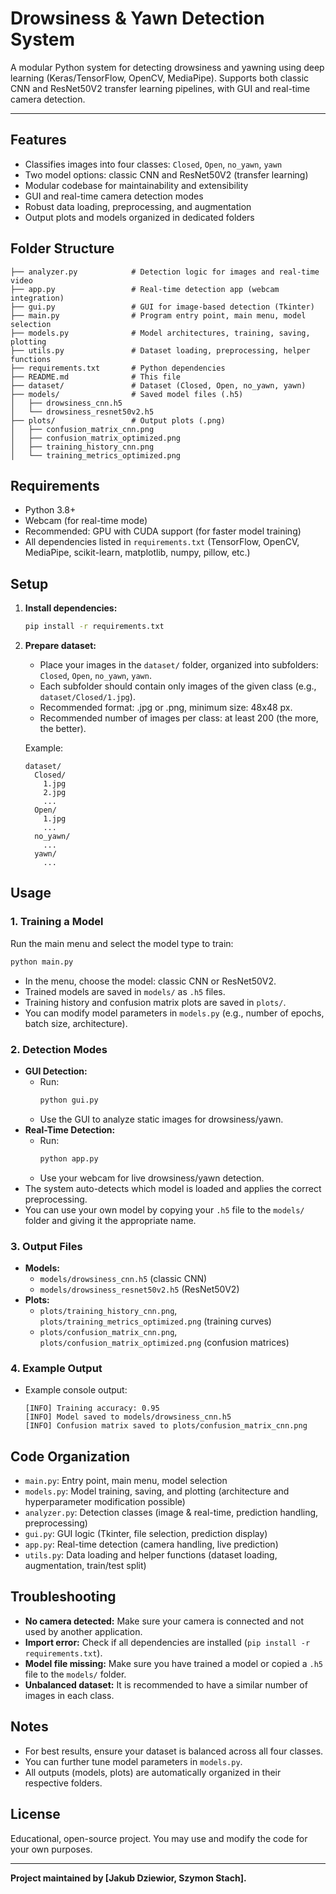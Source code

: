 # Drowsiness & Yawn Detection System

A modular Python system for detecting drowsiness and yawning using deep learning (Keras/TensorFlow, OpenCV, MediaPipe). Supports both classic CNN and ResNet50V2 transfer learning pipelines, with GUI and real-time camera detection.

---

## Features
- Classifies images into four classes: `Closed`, `Open`, `no_yawn`, `yawn`
- Two model options: classic CNN and ResNet50V2 (transfer learning)
- Modular codebase for maintainability and extensibility
- GUI and real-time camera detection modes
- Robust data loading, preprocessing, and augmentation
- Output plots and models organized in dedicated folders

## Folder Structure
```
├── analyzer.py            # Detection logic for images and real-time video
├── app.py                 # Real-time detection app (webcam integration)
├── gui.py                 # GUI for image-based detection (Tkinter)
├── main.py                # Program entry point, main menu, model selection
├── models.py              # Model architectures, training, saving, plotting
├── utils.py               # Dataset loading, preprocessing, helper functions
├── requirements.txt       # Python dependencies
├── README.md              # This file
├── dataset/               # Dataset (Closed, Open, no_yawn, yawn)
├── models/                # Saved model files (.h5)
│   ├── drowsiness_cnn.h5
│   └── drowsiness_resnet50v2.h5
├── plots/                 # Output plots (.png)
│   ├── confusion_matrix_cnn.png
│   ├── confusion_matrix_optimized.png
│   ├── training_history_cnn.png
│   └── training_metrics_optimized.png
```

## Requirements
- Python 3.8+
- Webcam (for real-time mode)
- Recommended: GPU with CUDA support (for faster model training)
- All dependencies listed in `requirements.txt` (TensorFlow, OpenCV, MediaPipe, scikit-learn, matplotlib, numpy, pillow, etc.)

## Setup
1. **Install dependencies:**
   ```bash
   pip install -r requirements.txt
   ```
2. **Prepare dataset:**
   - Place your images in the `dataset/` folder, organized into subfolders: `Closed`, `Open`, `no_yawn`, `yawn`.
   - Each subfolder should contain only images of the given class (e.g., `dataset/Closed/1.jpg`).
   - Recommended format: .jpg or .png, minimum size: 48x48 px.
   - Recommended number of images per class: at least 200 (the more, the better).

   Example:
   ```
   dataset/
     Closed/
       1.jpg
       2.jpg
       ...
     Open/
       1.jpg
       ...
     no_yawn/
       ...
     yawn/
       ...
   ```

## Usage
### 1. Training a Model
Run the main menu and select the model type to train:
```bash
python main.py
```
- In the menu, choose the model: classic CNN or ResNet50V2.
- Trained models are saved in `models/` as `.h5` files.
- Training history and confusion matrix plots are saved in `plots/`.
- You can modify model parameters in `models.py` (e.g., number of epochs, batch size, architecture).

### 2. Detection Modes
- **GUI Detection:**
  - Run:
    ```bash
    python gui.py
    ```
  - Use the GUI to analyze static images for drowsiness/yawn.
- **Real-Time Detection:**
  - Run:
    ```bash
    python app.py
    ```
  - Use your webcam for live drowsiness/yawn detection.
- The system auto-detects which model is loaded and applies the correct preprocessing.
- You can use your own model by copying your `.h5` file to the `models/` folder and giving it the appropriate name.

### 3. Output Files
- **Models:**
  - `models/drowsiness_cnn.h5` (classic CNN)
  - `models/drowsiness_resnet50v2.h5` (ResNet50V2)
- **Plots:**
  - `plots/training_history_cnn.png`, `plots/training_metrics_optimized.png` (training curves)
  - `plots/confusion_matrix_cnn.png`, `plots/confusion_matrix_optimized.png` (confusion matrices)

### 4. Example Output
- Example console output:
  ```
  [INFO] Training accuracy: 0.95
  [INFO] Model saved to models/drowsiness_cnn.h5
  [INFO] Confusion matrix saved to plots/confusion_matrix_cnn.png
  ```

## Code Organization
- `main.py`: Entry point, main menu, model selection
- `models.py`: Model training, saving, and plotting (architecture and hyperparameter modification possible)
- `analyzer.py`: Detection classes (image & real-time, prediction handling, preprocessing)
- `gui.py`: GUI logic (Tkinter, file selection, prediction display)
- `app.py`: Real-time detection (camera handling, live prediction)
- `utils.py`: Data loading and helper functions (dataset loading, augmentation, train/test split)

## Troubleshooting
- **No camera detected:** Make sure your camera is connected and not used by another application.
- **Import error:** Check if all dependencies are installed (`pip install -r requirements.txt`).
- **Model file missing:** Make sure you have trained a model or copied a `.h5` file to the `models/` folder.
- **Unbalanced dataset:** It is recommended to have a similar number of images in each class.

## Notes
- For best results, ensure your dataset is balanced across all four classes.
- You can further tune model parameters in `models.py`.
- All outputs (models, plots) are automatically organized in their respective folders.

## License
Educational, open-source project. You may use and modify the code for your own purposes.

---

**Project maintained by [Jakub Dziewior, Szymon Stach].**

